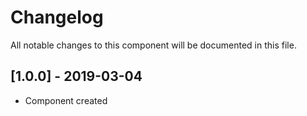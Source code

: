 # Changelog
All notable changes to this component will be documented in this file.

## [1.0.0] - 2019-03-04
- Component created
